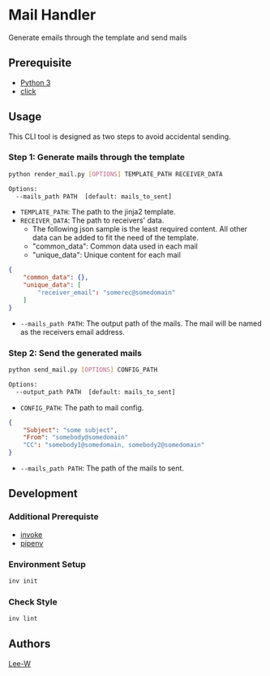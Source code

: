 # Mail Handler

Generate emails through the template and send mails

## Prerequisite

* [Python 3](https://www.python.org/downloads/)
* [click](http://click.palletsprojects.com/en/7.x/)

## Usage

This CLI tool is designed as two steps to avoid accidental sending.

### Step 1: Generate mails through the template

```sh
python render_mail.py [OPTIONS] TEMPLATE_PATH RECEIVER_DATA

Options:
  --mails_path PATH  [default: mails_to_sent]
```

* `TEMPLATE_PATH`: The path to the jinja2 template.
* `RECEIVER_DATA`: The path to receivers' data.
    * The following json sample is the least required content. All other data can be added to fit the need of the template.
    * "common_data": Common data used in each mail
    * "unique_data": Unique content for each mail

```json
{
    "common_data": {},
    "unique_data": [
        "receiver_email": "somerec@somedomain"
    ]
}
```

* `--mails_path PATH`: The output path of the mails. The mail will be named as the receivers email address.

### Step 2: Send the generated mails

```sh
python send_mail.py [OPTIONS] CONFIG_PATH

Options:
  --output_path PATH  [default: mails_to_sent]
```

* `CONFIG_PATH`: The path to mail config.

```json
{
    "Subject": "some subject",
    "From": "somebody@somedomain"
    "CC": "somebody1@somedomain, somebody2@somedomain"
}
```

* `--mails_path PATH`: The path of the mails to sent.

## Development

### Additional Prerequiste

* [invoke](http://www.pyinvoke.org)
* [pipenv](https://pipenv.readthedocs.io)

### Environment Setup

```sh
inv init
```

### Check Style

```sh
inv lint
```

## Authors

[Lee-W](https://github.com/Lee-W)
